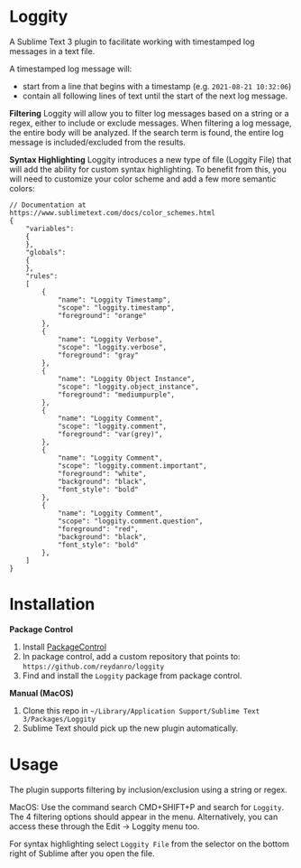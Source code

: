 # Loggity
A Sublime Text 3 plugin to facilitate working with timestamped log messages in a text file. 

A timestamped log message will:
- start from a line that begins with a timestamp (e.g. `2021-08-21 10:32:06`)
- contain all following lines of text until the start of the next log message.

**Filtering** Loggity will allow you to filter log messages based on a string or a regex, either to include or exclude messages. When filtering a log message, the entire body will be analyzed. If the search term is found, the entire log message is included/excluded from the results. 

**Syntax Highlighting** Loggity introduces a new type of file (Loggity File) that will add the ability for custom syntax highlighting. To benefit from this, you will need to customize your color scheme and add a few more semantic colors:
```
// Documentation at https://www.sublimetext.com/docs/color_schemes.html
{
	"variables":
	{
	},
	"globals":
	{
	},
	"rules":
	[
        {
            "name": "Loggity Timestamp",
            "scope": "loggity.timestamp",
            "foreground": "orange"
        },
        {
            "name": "Loggity Verbose",
            "scope": "loggity.verbose",
            "foreground": "gray"
        },
        {
            "name": "Loggity Object Instance",
            "scope": "loggity.object_instance",
            "foreground": "mediumpurple",
        },
        {
            "name": "Loggity Comment",
            "scope": "loggity.comment",
            "foreground": "var(grey)",
        },
        {
            "name": "Loggity Comment",
            "scope": "loggity.comment.important",
            "foreground": "white",
            "background": "black",
            "font_style": "bold"
        },
        {
            "name": "Loggity Comment",
            "scope": "loggity.comment.question",
            "foreground": "red",
            "background": "black",
            "font_style": "bold"
        },
	]
}
```



# Installation
**Package Control**
1. Install [PackageControl](https://packagecontrol.io/installation)
2. In package control, add a custom repository that points to: `https://github.com/reydanro/loggity`
3. Find and install the `Loggity` package from package control.

**Manual (MacOS)**
1. Clone this repo in `~/Library/Application Support/Sublime Text 3/Packages/Loggity`
2. Sublime Text should pick up the new plugin automatically.

# Usage
The plugin supports filtering by inclusion/exclusion using a string or regex.

MacOS: Use the command search CMD+SHIFT+P and search for `Loggity`. The 4 filtering options should appear in the menu.
Alternatively, you can access these through the Edit -> Loggity menu too.

For syntax highlighting select `Loggity File` from the selector on the bottom right of Sublime after you open the file. 
